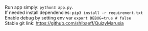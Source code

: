Run app simply:
``python3 app.py``.<br>
If needed install dependencies:
`pip3 install -r requirement.txt` <br>
Enable debug by setting env var `export DEBUG=true # false` <br>
Stable git link: https://github.com/shibaeff/QuizyMarusia <br>